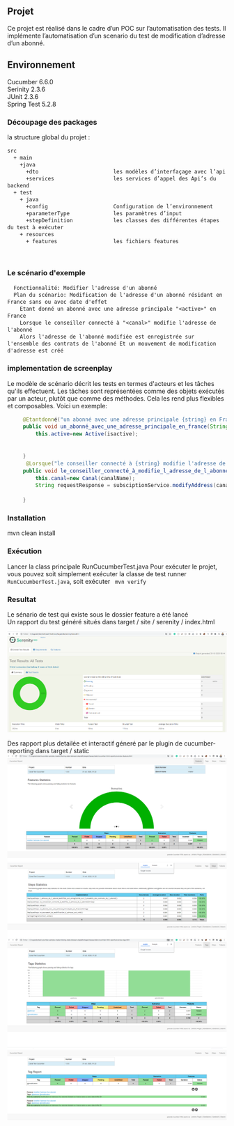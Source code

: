 

## Projet
Ce projet est réalisé dans le cadre d’un POC sur l’automatisation des tests. Il implémente l’automatisation d’un scenario du test de modification d’adresse d’un abonné.

## Environnement  
Cucumber 6.6.0  
Serinity 2.3.6  
JUnit 2.3.6  
Spring Test 5.2.8   
### Découpage des packages
la structure global du projet :
```Gherkin
src
  + main
    +java
      +dto                        les modèles d’interfaçage avec l’api
      +services                   les services d’appel des Api’s du backend 
  + test
    + java                        
      +config                     Configuration de l’environnement                         
      +parameterType              les paramètres d’input
      +stepDefinition             les classes des différentes étapes du test à exécuter 
    + resources
      + features                  les fichiers features
     
        
```
### Le scénario d'exemple
```Gherkin
  Fonctionnalité: Modifier l'adresse d'un abonné
  Plan du scénario: Modification de l'adresse d'un abonné résidant en France sans ou avec date d'effet
    Etant donné un abonné avec une adresse principale "<active>" en France
    Lorsque le conseiller connecté à "<canal>" modifie l'adresse de l'abonné
    Alors l'adresse de l'abonné modifiée est enregistrée sur l'ensemble des contrats de l'abonné Et un mouvement de modification d'adresse est créé
```
### implementation de screenplay
Le modèle de scénario décrit les tests en termes d'acteurs et les tâches qu'ils effectuent. Les tâches sont représentées comme des objets exécutés par un acteur, plutôt que comme des méthodes. Cela les rend plus flexibles et composables. Voici un exemple:
```java
     @Etantdonné("un abonné avec une adresse principale {string} en France")
     public void un_abonné_avec_une_adresse_principale_en_france(String isactive) {
         this.active=new Active(isactive);
 
 
     }
      @Lorsque("le conseiller connecté à {string} modifie l'adresse de l'abonné")
     public void le_conseiller_connecté_à_modifie_l_adresse_de_l_abonné(String canalName) {
         this.canal=new Canal(canalName);
         String requestResponse = subsciptionService.modifyAddress(canal.getCanalName(), active.getIsActive());
 
     }
```
### Installation
mvn clean install

### Exécution 
Lancer la class principale RunCucumberTest.java
Pour exécuter le projet, vous pouvez soit simplement exécuter la classe de test runner `RunCucumberTest.java`, soit exécuter ` mvn verify`
### Resultat 
Le sénario de test qui existe sous le dossier feature a été lancé  
Un rapport du test généré  situés dans target / site / serenity / index.html  

![Screenshot](img_report/Serenity.PNG)

Des rapport plus detailée et interactif géneré par le plugin de cucumber-reporting dans target /  static  
![Screenshot](img_report/Report1.PNG)
![Screenshot](img_report/Report2.PNG)
![Screenshot](img_report/Report3.PNG)
![Screenshot](img_report/Report4.PNG)